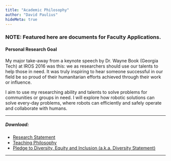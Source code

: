 ```yaml
---
title: "Academic Philosophy"
author: "David Paulius"
hideMeta: true
---
```

### NOTE: Featured here are documents for Faculty Applications.

#### Personal Research Goal

My major take-away from a keynote speech by Dr. Wayne Book (Georgia Tech) at IROS 2016 was this: we as researchers should use our talents to help those in need. It was truly inspiring to hear someone successful in our field be so proud of their humanitarian efforts achieved through their work or influence.

I aim to use my researching ability and talents to solve problems for communities or groups in need. I will explore how robotic solutions can solve every-day problems, where robots can efficiently and safely operate and collaborate with humans.

---
##### Download:

+ [Research Statement](https://drive.google.com/file/d/1v4jOhsdGRMVCd8P3W3H1VEdetaVFLDJf/view?usp=drive_link)
+ [Teaching Philosophy](https://drive.google.com/file/d/1FVAbXKFaAIYnpZmS_uHiFTjPfy4DtFtT/view?usp=drive_link)
+ [Pledge to Diversity, Equity and Inclusion (a.k.a. Diversity Statement)](https://drive.google.com/file/d/1LvxiPmWYA3EoZ0r1W_ch7Rpggq7C14Zs/view?usp=drive_link)

---
